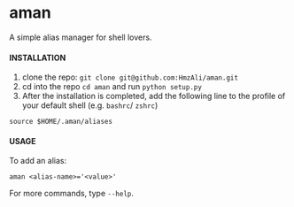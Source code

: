 # aman
A simple alias manager for shell lovers.

#### INSTALLATION

1. clone the repo: `git clone git@github.com:HmzAli/aman.git`
2. cd into the repo `cd aman` and run `python setup.py`
3. After the installation is completed, add the following line to the profile of your default shell (e.g. `bashrc`/ `zshrc`)

```shell
source $HOME/.aman/aliases
```

#### USAGE

To add an alias:
```shell
aman <alias-name>='<value>'
```

For more commands, type `--help`.

